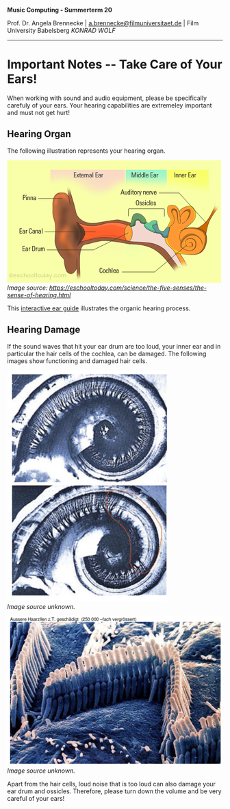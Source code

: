 <!-- ---  
title: Music Computing
author: Angela Brennecke
affiliation: Film University Babelsberg KONRAD WOLF
date: Summer term 20
---   -->
**Music Computing - Summerterm 20**

Prof. Dr. Angela Brennecke | a.brennecke@filmuniversitaet.de | Film University Babelsberg *KONRAD WOLF*

--- 

# Important Notes -- Take Care of Your Ears!

When working with sound and audio equipment, please be specifically carefuly of your ears. Your hearing capabilities are extremeley important and must not get hurt!

## Hearing Organ

The following illustration represents your hearing organ.

![BasicEarStructure](../assets/basic-structure-of-the-ear.png)  
*Image source: https://eschooltoday.com/science/the-five-senses/the-sense-of-hearing.html*

This [interactive ear guide](https://www.amplifon.com/uk/interactive-ear/index.html) illustrates the organic hearing process.

## Hearing Damage

If the sound waves that hit your ear drum are too loud, your inner ear and in particular the hair cells of the cochlea, can be damaged. The following images show functioning and damaged hair cells. 

![hair_cells_01](../assets/hair_cells_01.png)  
*Image source unknown.*

![hair_cells_02](../assets/hair_cells_02.png)  
*Image source unknown.*

Apart from the hair cells, loud noise that is too loud can also damage your ear drum and ossicles. Therefore, please turn down the volume and be very careful of your ears!

